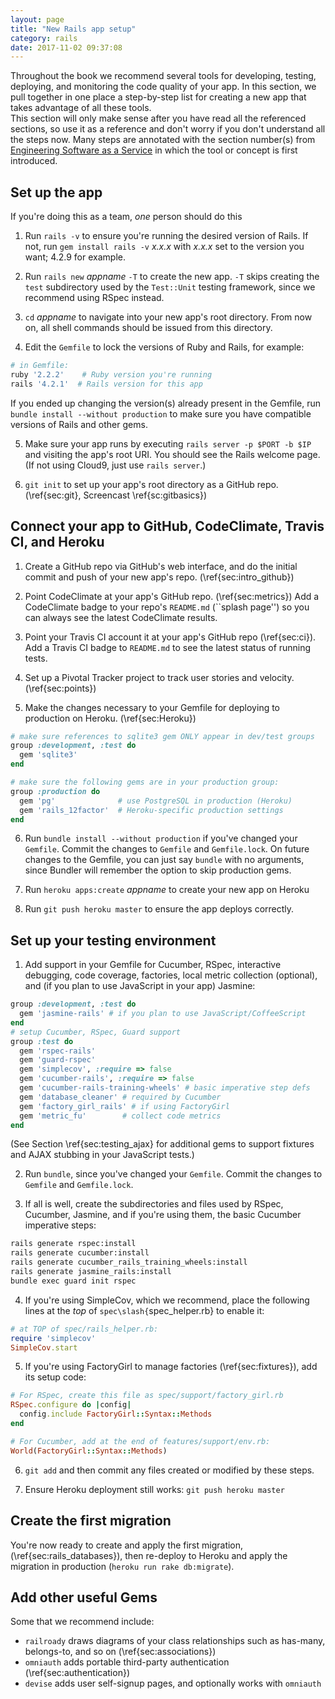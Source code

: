 ```yaml
---
layout: page
title: "New Rails app setup"
category: rails
date: 2017-11-02 09:37:08
---
```


Throughout the book we recommend several tools for developing, testing,
deploying, and monitoring the code quality of your app.  In this
section, we pull together in one place a step-by-step list for creating
a new app that takes advantage of all these tools.  
This section will only make sense after you have read all the referenced
sections, so use it as a reference and don't worry if you don't
understand all the steps now.  Many steps are
annotated with the section number(s) from 
[Engineering Software as a Service](https://www.saasbook.info)
in which the tool or concept 
is first introduced.

## Set up the app

If you're doing this as a team, _one_ person should do this 

1.  Run `rails -v` to ensure you're running the desired version of
  Rails.  If not, run `gem install rails -v` _x.x.x_ with _x.x.x_ set to the version you want; 4.2.9 for example.

2. Run `rails new` _appname_ `-T` to create the new app.
  `-T` skips creating the `test` subdirectory used by the
  `Test::Unit` testing framework, since we recommend
  using RSpec instead.  

3. `cd` _appname_ to navigate into your new app's root
  directory.  From now on, all shell commands should be issued from this
  directory.

4. Edit the `Gemfile`
  to lock the versions of Ruby and Rails, for example:

```ruby
# in Gemfile:
ruby '2.2.2'    # Ruby version you're running
rails '4.2.1'  # Rails version for this app
```

If you ended up changing the version(s) already present in the
Gemfile, run `bundle install --without production` to make sure
you have compatible versions of Rails and other gems.

5. Make sure your app runs by executing
  `rails server -p $PORT -b $IP` and visiting the app's root URI.
  You should see the Rails welcome page.  (If not using Cloud9, just use
  `rails server`.)

6. `git init` to set up your app's root directory as a GitHub
  repo.  (\ref{sec:git}, Screencast \ref{sc:gitbasics})

##  Connect your app to GitHub, CodeClimate, Travis CI, and Heroku

1. Create a GitHub repo via GitHub's web
  interface, and do the initial commit and push of your new app's
  repo. (\ref{sec:intro_github})  

2. Point CodeClimate at your app's GitHub
  repo.   (\ref{sec:metrics})  Add a CodeClimate badge to your
  repo's `README.md` (``splash page'') so you can always see the
  latest CodeClimate results.

3. Point your Travis CI account it at your app's GitHub
  repo (\ref{sec:ci}).  Add a Travis CI badge to `README.md` to see the latest status
  of running tests.

4. Set up a Pivotal Tracker project to track user stories and
  velocity.  (\ref{sec:points}) 

5. Make the changes necessary to your Gemfile for deploying to
  production on Heroku. (\ref{sec:Heroku})

```ruby
# make sure references to sqlite3 gem ONLY appear in dev/test groups
group :development, :test do
  gem 'sqlite3'
end 

# make sure the following gems are in your production group:
group :production do
  gem 'pg'              # use PostgreSQL in production (Heroku)
  gem 'rails_12factor'  # Heroku-specific production settings
end
```

6. Run `bundle install --without production`
  if you've changed your `Gemfile`.  Commit the
  changes to `Gemfile` and `Gemfile.lock`.  On future changes to the
  Gemfile, 
  you can just say `bundle` with no arguments, since Bundler will
  remember the option to 
  skip production gems.


7. Run `heroku apps:create` _appname_ to create your new app on Heroku

8. Run `git push heroku master` to ensure the app deploys correctly.

## Set up your testing environment

1. Add support in your Gemfile for Cucumber, RSpec, interactive
debugging, code coverage, factories, local metric collection (optional),
and (if you plan to use JavaScript
in your app) Jasmine:

```ruby
group :development, :test do
  gem 'jasmine-rails' # if you plan to use JavaScript/CoffeeScript
end
# setup Cucumber, RSpec, Guard support
group :test do
  gem 'rspec-rails'
  gem 'guard-rspec'
  gem 'simplecov', :require => false
  gem 'cucumber-rails', :require => false
  gem 'cucumber-rails-training-wheels' # basic imperative step defs
  gem 'database_cleaner' # required by Cucumber
  gem 'factory_girl_rails' # if using FactoryGirl
  gem 'metric_fu'        # collect code metrics
end
```

(See Section \ref{sec:testing_ajax} for additional gems to support
fixtures and AJAX stubbing in your JavaScript tests.)

2. Run `bundle`, since you've changed your `Gemfile`.  Commit the
  changes to `Gemfile` and `Gemfile.lock`.

3. If all is well, create the subdirectories and files used by
   RSpec,  Cucumber, Jasmine, and if you're using
  them, the basic Cucumber imperative steps:

```bash
rails generate rspec:install
rails generate cucumber:install
rails generate cucumber_rails_training_wheels:install
rails generate jasmine_rails:install
bundle exec guard init rspec
```

4. If you're using SimpleCov, which we recommend, place the following
  lines at the _top_ of `spec\slash{`spec\_helper.rb} to enable
  it:

```ruby
# at TOP of spec/rails_helper.rb:
require 'simplecov'
SimpleCov.start
```

5. If you're using FactoryGirl to manage factories
  (\ref{sec:fixtures}), add its setup code:

```ruby
# For RSpec, create this file as spec/support/factory_girl.rb
RSpec.configure do |config|
  config.include FactoryGirl::Syntax::Methods
end
```

```ruby
# For Cucumber, add at the end of features/support/env.rb:
World(FactoryGirl::Syntax::Methods)
```

6. `git add` and then commit any files created or modified by these steps.

7. Ensure Heroku deployment still works: `git push heroku master`

## Create the first migration

You're now ready to create and apply the first migration,
(\ref{sec:rails_databases}),
then re-deploy to Heroku and apply the migration in production
(`heroku run rake db:migrate`).

## Add other useful Gems

Some that we recommend include:

* `railroady` draws diagrams of your class relationships such as
  has-many, belongs-to, and so on (\ref{sec:associations})
* `omniauth` adds portable third-party authentication
  (\ref{sec:authentication})
* `devise` adds user self-signup pages, and optionally works with
  `omniauth` 
